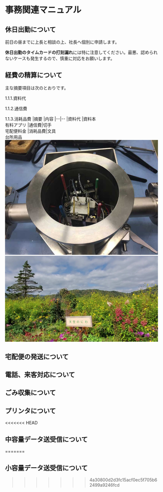 # 事務関連マニュアル
## 休日出勤について
前日の昼までに上長と相談の上、社長へ個別に申請します。

**休日出勤のタイムカードの打刻漏れ**には特に注意してください。最悪、認められ
ないケースも発生するので、慎重に対応をお願いします。
## 経費の精算について
主な摘要項目は次のとおりです。

1.1.1.資料代

1.1.2.通信費

1.1.3.消耗品費
|摘要 |内容
|--|--
|資料代 |資料本<br>有料アプリ
|通信費|切手<br>宅配便料金
|消耗品費|文具<br>台所用品
![オアシスガーデン](img/20190220.jpg)
![北海道](img/hokkaidoOasysGarden.jpg)

## 宅配便の発送について
## 電話、来客対応について
## ごみ収集について
## プリンタについて
<<<<<<< HEAD
## 中容量データ送受信について
=======
## 小容量データ送受信について
>>>>>>> 4a30800d2d3fc15acf0ec5f705b62499a9246fcd



